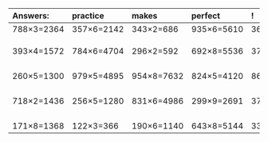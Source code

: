| Answers: | practice | makes | perfect | ! |
| :--- | :--- | :--- | :--- | :--- |
| 788×3=2364 | 357×6=2142 | 343×2=686 | 935×6=5610 | 365×2=730 | 
|   |   |   |   |   | 
|   |   |   |   |   | 
|   |   |   |   |   | 
| 393×4=1572 | 784×6=4704 | 296×2=592 | 692×8=5536 | 371×3=1113 | 
|   |   |   |   |   | 
|   |   |   |   |   | 
|   |   |   |   |   | 
|   |   |   |   |   | 
| 260×5=1300 | 979×5=4895 | 954×8=7632 | 824×5=4120 | 863×7=6041 | 
|   |   |   |   |   | 
|   |   |   |   |   | 
|   |   |   |   |   | 
|   |   |   |   |   | 
| 718×2=1436 | 256×5=1280 | 831×6=4986 | 299×9=2691 | 371×4=1484 | 
|   |   |   |   |   | 
|   |   |   |   |   | 
|   |   |   |   |   | 
|   |   |   |   |   | 
| 171×8=1368 | 122×3=366 | 190×6=1140 | 643×8=5144 | 336×3=1008 | 
